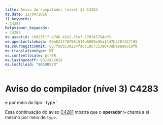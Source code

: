```yaml
---
title: Aviso do compilador (nível 3) C4283
ms.date: 11/04/2016
f1_keywords:
- C4283
helpviewer_keywords:
- C4283
ms.assetid: c8823f1f-e746-42e2-85ef-270745764c05
ms.openlocfilehash: 09a823f70798c514b5809e95a14d7b520f327f05
ms.sourcegitcommit: 857fa6b530224fa6c18675138043aba9aa0619fb
ms.translationtype: MT
ms.contentlocale: pt-BR
ms.lasthandoff: 03/24/2020
ms.locfileid: "80198933"
---
```

# <a name="compiler-warning-level-3-c4283"></a>Aviso do compilador (nível 3) C4283

e por meio do tipo ' type '

Essa continuação do aviso [C4281](../../error-messages/compiler-warnings/compiler-warning-level-3-c4281.md) mostra que o **operador >** chama a si mesmo por meio de `type`.
